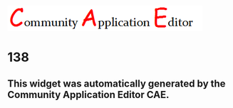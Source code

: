 ![CAE](https://github.com/PhilCAEOrg/application-137/blob/gh-pages/frontendComponent-138/img/logo.png)  

138
===================


This widget was automatically generated by the Community Application Editor CAE.  
---------------
